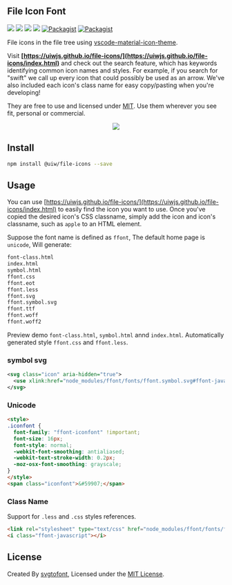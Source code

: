 File Icon Font
---

[![](https://img.shields.io/github/issues/uiwjs/file-icons.svg)](https://github.com/uiwjs/file-icons/issues) [![](https://img.shields.io/github/forks/uiwjs/file-icons.svg)](https://github.com/uiwjs/file-icons/network) [![](https://img.shields.io/github/stars/uiwjs/file-icons.svg)](https://github.com/uiwjs/file-icons/stargazers) [![](https://img.shields.io/github/release/uiwjs/file-icons.svg)](https://github.com/uiwjs/file-icons/releases) [![Packagist](https://img.shields.io/dub/l/vibe-d.svg)](https://github.com/uiwjs/file-icons) [![Packagist](https://img.shields.io/npm/v/@uiw/file-icons.svg)](https://www.npmjs.com/package/@uiw/file-icons)

File icons in the file tree using [vscode-material-icon-theme](https://github.com/PKief/vscode-material-icon-theme).

Visit **[https://uiwjs.github.io/file-icons/](https://uiwjs.github.io/file-icons/index.html)** and check out the search feature, which has keywords identifying common icon names and styles. For example, if you search for "swift" we call up every icon that could possibly be used as an arrow. We've also included each icon's class name for easy copy/pasting when you're developing!

They are free to use and licensed under [MIT](https://opensource.org/licenses/MIT). Use them wherever you see fit, personal or commercial. 

<p align="center">
  <a href="https://uiwjs.github.io/file-icons">
    <img src="https://github.com/uiwjs/file-icons/raw/master/assets/file-icons.png">
  </a>
</p>

## Install

```bash
npm install @uiw/file-icons --save
```

## Usage

You can use [https://uiwjs.github.io/file-icons/](https://uiwjs.github.io/file-icons/index.html) to easily find the icon you want to use. Once you've copied the desired icon's CSS classname, simply add the icon and icon's classname, such as `apple` to an HTML element.

Suppose the font name is defined as `ffont`, The default home page is `unicode`, Will generate: 

```bash
font-class.html
index.html
symbol.html
ffont.css
ffont.eot
ffont.less
ffont.svg
ffont.symbol.svg
ffont.ttf
ffont.woff
ffont.woff2
```

Preview demo `font-class.html`, `symbol.html` annd `index.html`. Automatically generated style `ffont.css` and `ffont.less`.

### symbol svg

```xml
<svg class="icon" aria-hidden="true">
  <use xlink:href="node_modules/ffont/fonts/ffont.symbol.svg#ffont-javascript"></use>
</svg>
```

### Unicode

```html
<style>
.iconfont {
  font-family: "ffont-iconfont" !important;
  font-size: 16px;
  font-style: normal;
  -webkit-font-smoothing: antialiased;
  -webkit-text-stroke-width: 0.2px;
  -moz-osx-font-smoothing: grayscale;
}
</style>
<span class="iconfont">&#59907;</span>
```

### Class Name

Support for `.less` and `.css` styles references.

```html
<link rel="stylesheet" type="text/css" href="node_modules/ffont/fonts/ffont.css">
<i class="ffont-javascript"></i>
```

## License

Created By [svgtofont](https://github.com/jaywcjlove/svgtofont), Licensed under the [MIT License](https://opensource.org/licenses/MIT).
